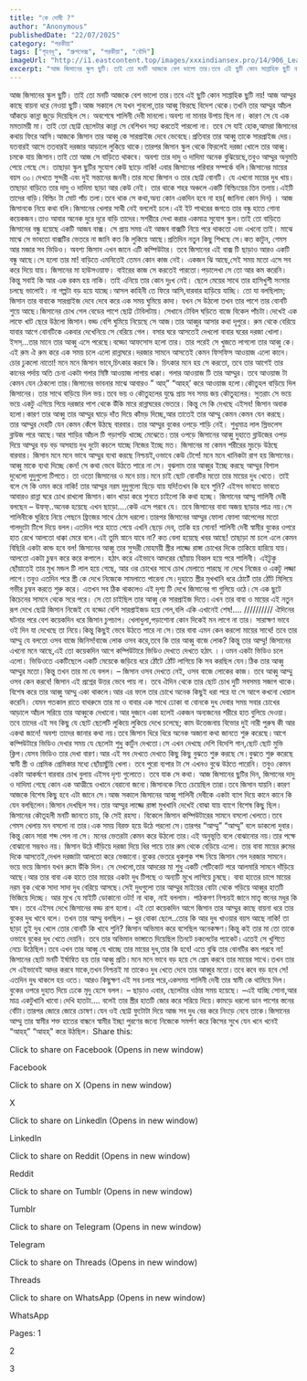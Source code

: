 ```yaml
---
title: "কে দোষী ?"
author: "Anonymous"
publishedDate: "22/07/2025"
category: "পরকীয়া"
tags: ["গৃহবধূ", "গ্রুপসেক্স", "পরকীয়া", "বৌদি"]
imageUrl: "http://i1.eastcontent.top/images/xxxindiansex.pro/14/906_Leader_indian.jpg"
excerpt: "আজ জিসানের স্কুল ছুটি। তাই তো মনটি আজকে বেশ ভালো তার।তবে এই ছুটি কোন সাপ্তাহিক ছুটি নয়! আজ আম্মুর কাছে বায়না ধরে নেওয়া ছুটি।আজ সকালে সে যখন শুনলো,তার আব্বু ফিরছে বিদেশ থেকে।তখনি তার আম্মুর আঁচল আঁক..."
---
```


আজ জিসানের স্কুল ছুটি। তাই তো মনটি আজকে বেশ ভালো তার।তবে এই ছুটি কোন সাপ্তাহিক ছুটি নয়! আজ আম্মুর কাছে বায়না ধরে নেওয়া ছুটি।আজ সকালে সে যখন শুনলো,তার আব্বু ফিরছে বিদেশ থেকে।তখনি তার আম্মুর আঁচল আঁকড়ে কান্না জুড়ে দিয়েছিল সে। অবশেষে শালিনী দেবী মানলো।অবশ্য না মানার উপায় ছিল না। কারণ সে যে এক মমতাময়ী মা। তাই তো ছোট্ট ছেলেটার কান্না সে বেশিখন সহ‍্য করতেই পারলো না।
তবে সে যাই হোক,আমরা জিসানের কথায় ফিরে আসি।আজকে জিসান তার আব্বু কে সারপ্রাইজ দেবে ভেবেছে।প্রতিবার তার আব্বু তাকে সারপ্রাইজ দেয়। যতবারই আসে ততবারই দরজার আড়ালে লুকিয়ে থাকে।তারপর জিসান স্কুল থেকে ফিরলেই দরজা খোলে তার আব্বু। চমকে যায় জিসান।তাই তো আজ সে বাড়িতে থাকবে। অবশ্য তার দাদু ও দাদিমা অনেক বুঝিয়েছে,তবুও আম্মুর অনুমতি পেয়ে গেছে সে। তাছাড়া স্কুল ছুটির সুযোগ কেউ ছাড়ে নাকি!
এবার জিসানের পরিবার সম্পর্কে বলি।জিসানের মায়ের বয়স ৩০।দেখতে সুন্দরী এবং দুই সন্তানের জননী।তার মধ্যে জিসান ও তার ছোট্ট বোনটি। যে এখনো মায়ের দুধ খায়।তাছাড়া বাড়িতে তার দাদু ও দাদিমা ছাড়া আর কেউ নেই। তার থাকে শহর অঞ্চলে একটি বিল্ডিংয়ের তিন তলায়।এইটি তাদের বাড়ি।বিল্ডিং টা মোট পাঁচ তলা।তবে থাক সে কথা,অন‍্য কোন একদিন হবে না হয়( জানিনা কোন দিন) । আজ জিসানকে নিয়ে কথা বলি।জিসানের খেলার সাথী নেই বললেই চলে।এই ইট পাথরের জগতে তার বন্ধু হাতে গোনা কয়েকজন।তাও আবার অনেক দুরে দূরে বাড়ি তাদের।সশরীরে দেখা করার একমাত্র সুযোগ স্কুল।তাই তো বাড়িতে জিসানের বন্ধু হয়েছে একটি আজব বাক্স। সে প্রায় সময় এই আজব বাক্সটি নিয়ে পরে থাকতো এবং এখনো তাই। মাঝে মাঝে সে ভাবতো বাক্সটির ভেতরে না জানি কত কি লুকিয়ে আছে।প্রতিদিন নতুন কিছু শিখছে সে।কত কাটুন, গেমস আর মজার সব ভিডিও।
অবশ্য জিসান এখন জানে এটি কম্পিউটার। তবে জিসানের এই বাক্স টি ছাড়াও আরও একটি বন্ধু আছে।সে হলো তার মা!
বাড়িতে এমনিতেই তেমন কোন কাজ নেই। একজন ঝি আছে,সেই সময় মতো এসে সব করে দিয়ে যায়। জিসানের মা হাউসওয়াফ। বাইরের কাজ সে করতেই পারতো।পড়ালেখা সে তো আর কম করেনি। কিন্তু সবাই কি আর এক রকম হয় নাকি। তাই এনিয়ে তার কোন দুঃখ নেই। ছেলে মেয়ের সাথে তার হাসিখুশী সংসার চলছে ভালোই। না গল্পটা বড় হয়ে যাচ্ছে।আসল কাহিনী তে ফিরে আসি,বারবার হাড়িয়ে যাচ্ছি।
তো যা বলছিলাম; জিসান তার বাবাকে সারপ্রাইজ দেবে দেবে করে এক সময় ঘুমিয়ে কাদা। যখন সে উঠলো তখন তার পাশে তার বোনটি শুয়ে আছে।জিসানের চোখ গেল বেডের পাশে ছোট্ট টেবিলটায়। সেখানে টেবিল ঘড়িতে বাজে বিকেল পাঁচটা।দেখেই এক লাফে খাট ছেরে উঠলো জিসান।বড্ড বেশি ঘুমিয়ে নিয়েছে সে আজ।তার আব্বুর আসার কথা দূপুরে। রুম থেকে বেরিয়ে যাবার আগে বোনটিকে একবার দেখেনিয়ে সে বেরিয়ে গেল। বসার ঘরে আসতেই দেখলো বাবার ঘরের দরজা খোলা। ইসস্…তার মানে তার আব্বু এসে পরেছে।বড্ডো আফসোস হলো তার। তার পরেই সে খুজতে লাগলো তার আব্বু কে।এই রুম ঐ রুম করে এক সময় চলে এলো রান্নাঘরে।দরজার সামনে আসতেই কেমন ফিসফিস আওয়াজ এলো কানে।
চোর ঢুকলো নাতো! মনে মনে জিসান ভাবে,চিৎকার করবে কি। চিৎকার মনে হয় সে করতো, তবে তার আগেই তার কানের পর্দায় অতি চেনা একটা গলার মিষ্টি আওয়াজ লাগায় ধাক্কা। গলার আওয়াজ টি তার আম্মুর। তবে আওয়াজ টা কেমন যেন ঠেকলো তার।জিসানের ভাবনার মাঝে আবারও ” আহ্” “আহহ্’ করে আওয়াজ হলো।কৌতুহল বাড়িয়ে দিল জিসানের। তার সাথে বাড়িয়ে দিল ভয়।তবে ভয় ও কৌতুহলের যুদ্ধে প্রায় সব সময় জয় কৌতুহলের। সুতরাং সে ভয়ে ভয়ে একটু এগিয়ে গিয়ে দরজার পাশ থেকে উঁকি মারে রান্নাঘরের ভেতরে। কিন্তু সে কি দেখছে এইসব!
জিসান অবাক হলো।কারণ তার আব্বু তার আম্মুর ঘাড়ে দাঁত দিয়ে কাঁমড় দিচ্ছে,আর তাতেই তার আম্মু কেমন কেমন যেন করছে। তার আম্মুর দেহটি যেন কেমন কেঁপে উঠছে বারবার। তার আম্মুর বুকের ওপড়ে শাড়ি নেই। শুধুমাত্র লাল স্লিভলেস ব্লাউজ পরে আছে।আর শাড়ির আঁচল টি গড়াগড়ি খাচ্ছে মেঝেতে।তার ওপড়ে জিসানের আব্বু দুহাতে ব্লাউজের ওপড় দিয়ে আম্মুর বড় বড় অসহায় দুধ দুটো কচলে যাচ্ছে নিজের ইচ্ছে মত। জিসানের মা কেমন শরীরের মুচড়ে উঠছে বারবার।
জিসান মনে মনে ভাবে আম্মুর ব‍্যথা করছে নিশ্চয়ই,ওভাবে কেউ টেপে! মনে মনে খানিকটা রাগ হয় জিসানের।আব্বু মাকে ব‍্যথা দিচ্ছে কেন! সে কথা ভেবে উঠতে পারে না সে। বুঝলাম তার আব্বুর ইচ্ছে করছে আম্মুর বিশাল দুধেলো দুদুগুলো টিপতে। তা ওতো জিসানের ও মনে চায়।মনে চাই ছোট বোনটির মতো তার মায়ের দুধ খেতে। তাই বলে সে কি ওমন করে নাকি! তার আম্মুর নরম দুদুগুলো ছিড়ে যায় যদি!তখন কি হবে শুনি?
এইসব ভাবতে ভাবতে আবারও রান্না ঘরে চোখ রাখলো জিসান।কান খাড়া করে শুনতে চাইলো কি কথা হচ্ছে। জিসানের আম্মু শালিনী দেবী বলছেন
– উফফ্..অনেক হয়েছে এখন ছাড়ো….কেউ এসে পরবে যে।
তবে জিসানের বাবা অজয় ছাড়ার পাত্র নয়।সে শালিনীকে ঘুরিয়ে নিয়ে পেছনে ফ্রিজের সাথে ঠেসে ধরলো।তারপর জিসানের আম্মুর ফোলা ফোলা আপেলের মতো গালদুটো টিপে দিয়ে বলল।এতদিন পরে হাতে পেয়ে এখনি ছেড়ে দেব, তাকি হয় সোনা!
শালিনী দেবী স্বামীর বুকের ওপরে হাত রেখে আলতো ধাক্কা মেরে বলে।এই তুমি স্নানে যাবে না? কত বেলা হয়েছে খবর আছে! তাছাড়া মা চলে এলে কেমন বিছিরি একটা কান্ড হবে বল!
জিসানের আব্বু তার সুন্দরী মোহময়ী স্ত্রীর লাজ্জে রাঙ্গা চোখের দিকে তাকিয়ে হারিয়ে যায়।আলতো একটা চুম্বন করে করে কপালে। হঠাৎ করে এইভাবে আদরের ছোঁয়ায় বিহ্বল হয়ে পরে শালিনী। এইটুকু ছোঁয়াতেই তার মুখ মন্ডল টি লাল হয়ে গেছে, আর ওর চোখের সাথে চোখ মেলাতে পারছে না দেখে নিজের ও একটু লজ্জা লাগে।তবুও এতদিন পরে স্ত্রী কে দেখে নিজেকে সামলাতে পারেনা সে।দুহাতে স্ত্রীর মুখখানি ধরে ঠোটেঁ তার ঠোঁট মিলিয়ে গভীর চুম্বন করতে শুরু করে।
এতখন সব ঠিক থাকলেও এই দৃশ্য টি দেখে জিসানের গা গুলিয়ে ওঠে।সে এক ছুটে কিচেনের সামনে থেকে সরে পরে। সে তো চাইছিল তার আব্বু কে সারপ্রাইজ দিতে।এখন তার বাবা ও মায়ের এই নতুন রূপ দেখে ছোট্ট জিসান নিজেই যে বড্ডো বেশি সারপ্রাইজড হয়ে গেল,বলি একি এখানেই শেষ!….
//////////
ঐদিনের ঘটনার পরে বেশ কয়েকদিন ধরে জিসান চুপচাপ। খেলাধুলা,পড়াশোনা কোন দিকেই মন লাগে না তার। সারাক্ষণ ভাবে ওই দিন যা দেখেছে তা নিয়ে।কিন্তু কিছুই ভেবে উঠতে পারে না সে।তার বাবা এমন কেন করলো মায়ের সাথে! তবে তার আম্মু যে বলতো ওসব বাজে জিনিস!বাজে লোক ওসব করে,তবে কি তার আব্বু বাজে লোক? কিন্তু তার আম্মু!
জিসানের এখনো মনে আছে,এই তো কয়েকদিন আগে কম্পিউটারে ভিডিও দেখতে দেখতে হঠাৎ ।।ওমন একটা ভিডিও চলে এলো। ভিডিওতে একটিছেলে একটি মেয়েকে জড়িয়ে ধরে ঠোঁটে ঠোঁট লাগিয়ে কি সব করছিল যেন।ঠিক তার আব্বু আম্মুর মতো।কিন্তু তখন তার মা যে বলল।
– জিসান ওসব দেখতে নেই, ওসব বাজে লোকের কাজ।
তবে আব্বু আম্মু ওসব কেন করবে! জিসান এই প্রশ্নের উত্তর ভেবে পায় না। তবে ঐদিন থেকে তার ছোট চোখ দুটি সবসময় সজাগ থাকে।বিশেষ করে তার আব্বু আম্মু একা থাকলে।আর এর ফলে তার চোখে অনেক কিছুই ধরা পরে যা সে আগে কখনো খেয়াল করেনি।
যেমন গতকাল রাতে বাথরুমে তার মা ও বাবার এক সাথে ঢোকা বা বোনকে দুধ দেবার সময় সবার চোখের আড়ালে আঁচল সরিয়ে তার আব্বুকে দেখানো।আর দুজনে একা হলেই একজন অন‍্যজনের শরীরে হাত বুলিয়ে দেওয়া। তবে তাদের এই সব কিছু যে ছোট ছেলেটি লুকিয়ে লুকিয়ে দেখে চলেছে; কাম উত্তেজনায় বিভোর দুই নারী পুরুষ কী আর একথা জানে!
অবশ্য তাদের জানার কথা নয়।তবে জিসান ধিরে ধিরে অনেক অজানা কথা জানতে শুরু করেছে।আগে কম্পিউটারে ভিডিও দেখার সময় যে ছেলেটা শুধু কার্টুন দেখতো।সে এখন দেখছে দেশি বিদেশি গান,ছোট ছোট মুভি ক্লিপ।যেসব ভিডিও তার দেখা বারণ।আর এই সব দেখতে দেখতে কিছু কিছু বুঝতে শুরু করছে সে।বুঝতে শুরু করেছে স্বামী স্ত্রী ও প্রেমিক প্রেমিকার মধ্যে ছোঁয়াছুঁয়ি খেলা। তবে পুরো ব‍্যপার টা সে এখনও বুঝে উঠতে পারেনি। তবুও কেমন একটা আকর্ষণে বারবার চোখ বুলায় এইসব দৃশ্য গুলোতে।
তবে যাক সে কথা। আজ জিসানের ছুটির দিন, জিসানের দাদু ও দাদিমা গেছে কোন এক আত্মীয়ে ওখানে বেরানো জন্যে।জিসানকে নিতে চেয়েছিল তারা।তবে জিসান যায়নি।কারণ আজকে বিশেষ কিছু হবে এটা জানে সে।আজ সকালে জিসানের আব্বু শালিনী দেবীকে একটা ব‍্যাগ দিয়ে কানে কানে কি যেন বলছিলেন।জিসান দেখছিল সব।তার আম্মুর লাজ্জে রাঙ্গা মুখখানি দেখেই বোঝা যায় ব‍্যাগে বিশেষ কিছু ছিল। জিসানের কৌতূহলী মনটি জানতে চায়, কি সেই রহস্য।
বিকেলে জিসান কম্পিউটারের সামনে বসলো খেলতে।তবে গেমস খেলায় মন বসলো না তার।এক সময় বিরক্ত হয়ে উঠে পরলো সে।তারপর “আম্মু” “আম্মু” বলে ডাকলো দুবার।কিন্তু কোন সারা শব্দ পেল না সে। মনের ভেতরটা কেমন করে উঠলো তার।এই অনুভূতি বলে বোঝানোর নয়।তার পক্ষে বোঝানো সম্ভবও নয়।
জিসান উঠে দাঁড়িয়ে দরজা দিয়ে ধির পায়ে তার রুম থেকে বেড়িয়ে এলো। তার বাবা মায়ের রুমের দিকে আসতেই,দেখল দরজাটা আলতো করে ভেজানো।বুকের ভেতরে ধুকপুক শব্দ নিয়ে জিসান গেল দরজার সামনে। ভয়ে ভয়ে জিসান যখন রুমে উঁকি দিল। সে দেখলো,তার আদরের মা শুধু একটি পেটিকোট পরে আলমারি সামনে দাঁড়িয়ে আছে।আর তার বাবা এক হাতে তার মায়ের একটা দুধ টিপছে ও অন‍্যটি মুখে লাগিয়ে চুষছে। বাবা হাতের চাপে মায়ের নরম বুক থেকে সাদা সাদা দুধ বেরিয়ে আসছে।সেই দুধগুলো তার আম্মুর মাইয়ের বোটা থেকে গড়িয়ে আব্বুর হাতটি ভিজিয়ে দিচ্ছে। আর মুখে যে মাইটি ডোকানো ওটা! না থাক, নাই বললাম। পাঠকগণ নিশ্চয়ই জানে মাতৃ স্তনের মধুর কি স্বাদ। তবে এইসব দেখে জিসানের বড্ড রাগ হলো। এই তো কয়েকদিন আগে জিসান তার আম্মুর কাছে বায়না ধরে তার বুকের দুধ খাবে বলে। তখন তার আম্মু বলছিল।
– ধুর বোকা ছেলে..তোর কি আর দুধ খাওয়ার বয়স আছে নাকি! তা ছাড়া তুই দুধ খেলে তোর বোনটি কি খাবে শুনি?
জিসান অভিমান করে বসেছিল অনেকক্ষণ।কিন্তু কই তার মা তো তাকে ওভাবে বুকের দুধ খেতে দেয়নি। তবে তার অভিমান ভাঙ্গাতে দিয়েছিল তিনটে চকলেটের প‍্যাকেট।এতেই সে খুশিতে নেচে উঠেছিল।তবে এখন তার আব্বু যে খাচ্ছে তার মায়ের দুধ,তার কি হবে! এতে বুঝি তার বোনটির কম পরবে না! জিসানের ছোট মনটি ইর্ষান্বিত হয় তার আব্বু প্রতি।মনে মনে ভাবে বড় হয়ে সে প্রেম করবে তার মায়ের সাথে।তখন তার সে এইভাবেই আদর করবে মাকে,তখন নিশ্চয়ই মা তাকেও দুধ খেতে দেবে তার আব্বুর মতো।তবে কবে বড় হবে সে! এতদিন দুধ থাকলে হয় ওতে।
আরও কিছুক্ষণ এই সব চলার পরে,একসময় শালিনী দেবী তার স্বামী কে থামিয়ে দিল। বুকের ওপরে দুহাত দিয়ে ঢেকে মৃদু হেসে বলল।
– ছাড়াও এবার, ছেলেটার ওঠার সময় হয়েছে।
–এই যাচ্ছি সোনা,আর মাত্র একটুখানি খাবো।দেখি হাতটা….
বলেই তার স্ত্রীর হাতটি জোর করে সরিয়ে দিয়ে।কামড়ে ধরলো ডান পাশের স্তনের বোঁটা।তারপর জোরে জোরে চোষণ।যেন ওই ছোট্ট ফুটোটা দিয়ে আজ সব দুধ বের করে নিংড়ে নেবে তাকে।জিসানের আম্মু তার স্বামীর শক্ত হাতের বান্ধনে স্বামীর ইচ্ছা পুরণের জন্যে নিজেকে সমর্পণ করে কিসের সুখে যেন খনে খনেই “আহহ্” “আহহ্” করে উঠছিল।
Share this:


Click to share on Facebook (Opens in new window)


Facebook




Click to share on X (Opens in new window)


X




Click to share on LinkedIn (Opens in new window)


LinkedIn




Click to share on Reddit (Opens in new window)


Reddit




Click to share on Tumblr (Opens in new window)


Tumblr




Click to share on Telegram (Opens in new window)


Telegram




Click to share on Threads (Opens in new window)


Threads




Click to share on WhatsApp (Opens in new window)


WhatsApp


Pages: 
1
 
2
 
3
